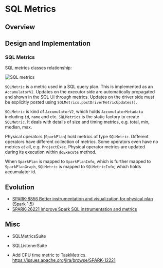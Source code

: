 # SQL Metrics

## Overview


## Design and Implementation

### SQL Metrics
SQL metrics classes relationship:

![SQL metrics](sql-metrics.png)

`SQLMetric` is a metric used in a SQL query plan. This is implemented as an `AccumulatorV2`. Updates
on the executor side are automatically propagated and shown in the SQL UI through metrics. Updates
on the driver side must be explicitly posted using `SQLMetrics.postDriverMetricUpdates()`.

`SQLMetric` is kind of `AccumulatorV2`, which holds `AccumulatorMetadata` including `id`, `name` and
etc. `SQLMetrics` is the static factory to create `SQLMetric`. It deals with details of size and
timing metrics, e.g. total, min, median, max.

Physical operators (`SparkPlan`) hold metrics of type `SQLMetric`. Different operators have
different collection of metrics. Some operators even have no metrics at all, e.g. `ProjectExec`.
Physical operator metrics are updated during its execution within `doExecute` method.

When `SparkPlan` is mapped to `SparkPlanInfo`, which is further mapped to `SparkPlanGraph`,
`SQLMetric` is mapped to `SQLMetricInfo`, which holds accumulator id.

## Evolution

* [SPARK-8856 Better instrumentation and visualization for physical plan (Spark 1.5)](https://issues.apache.org/jira/browse/SPARK-8856)
* [SPARK-26221 Improve Spark SQL instrumentation and metrics](https://issues.apache.org/jira/browse/SPARK-26221)

## Misc

* SQLMetricsSuite
* SQLListenerSuite

* Add CPU time metric to TaskMetrics. https://issues.apache.org/jira/browse/SPARK-12221
